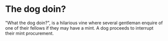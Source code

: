 # The dog doin?

"What the dog doin?", is a hilarious vine where several gentleman enquire of one of their fellows if they may have a mint. A dog proceeds to interrupt their mint procurement.